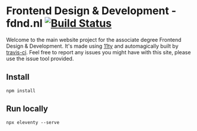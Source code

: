 # Frontend Design & Development - fdnd.nl [![Build Status](https://travis-ci.org/adfrontend/fdnd.nl.svg?branch=source)](https://travis-ci.org/adfrontend/fdnd.nl)

Welcome to the main website project for the associate degree Frontend Design & Development. It's made using [11ty](https://www.11ty.io/) and automagically built by [travis-ci](https://travis-ci.org/). Feel free to report any issues you might have with this site, please use the issue tool provided.

## Install

    npm install

## Run locally

    npx eleventy --serve
